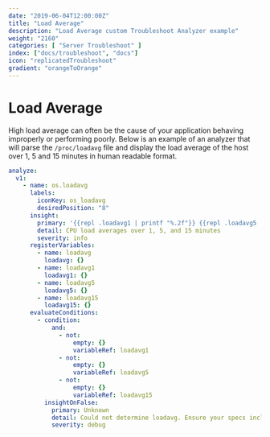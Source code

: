 ```yaml
---
date: "2019-06-04T12:00:00Z"
title: "Load Average"
description: "Load Average custom Troubleshoot Analyzer example"
weight: "2160"
categories: [ "Server Troubleshoot" ]
index: ["docs/troubleshoot", "docs"]
icon: "replicatedTroubleshoot"
gradient: "orangeToOrange"
---
```


# Load Average

High load average can often be the cause of your application behaving improperly or performing poorly. Below is an example of an analyzer that will parse the `/proc/loadavg` file and display the load average of the host over 1, 5 and 15 minutes in human readable format.

```yaml
analyze:
  v1:
    - name: os.loadavg
      labels:
        iconKey: os_loadavg
        desiredPosition: "8"
      insight:
        primary: '{{repl .loadavg1 | printf "%.2f"}} {{repl .loadavg5 | printf "%.2f"}} {{repl .loadavg15 | printf "%.2f"}}'
        detail: CPU load averages over 1, 5, and 15 minutes
        severity: info
      registerVariables:
        - name: loadavg
          loadavg: {}
        - name: loadavg1
          loadavg1: {}
        - name: loadavg5
          loadavg5: {}
        - name: loadavg15
          loadavg15: {}
      evaluateConditions:
        - condition:
            and:
              - not:
                  empty: {}
                  variableRef: loadavg1
              - not:
                  empty: {}
                  variableRef: loadavg5
              - not:
                  empty: {}
                  variableRef: loadavg15
          insightOnFalse:
            primary: Unknown
            detail: Could not determine loadavg. Ensure your specs include the command `os.loadavg`.
            severity: debug
```
